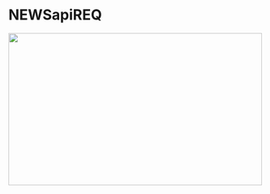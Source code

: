 # NEWSapiREQ
<img src="https://c.tenor.com/8vbqo4ixuncAAAAC/stop-stop-it.gif" width="500" height="300" />
